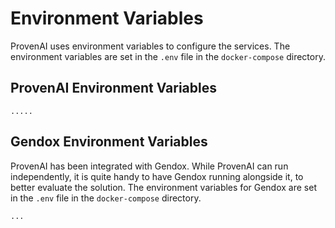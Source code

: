 # Environment Variables

ProvenAI uses environment variables to configure the services. The environment variables are set in the `.env` file in the `docker-compose` directory.

## ProvenAI Environment Variables
```
.....
```


## Gendox Environment Variables

ProvenAI has been integrated with Gendox. While ProvenAI can run independently, it is quite handy to have Gendox running alongside it, to better evaluate the solution. 
The environment variables for Gendox are set in the `.env` file in the `docker-compose` directory.

```
...
```

